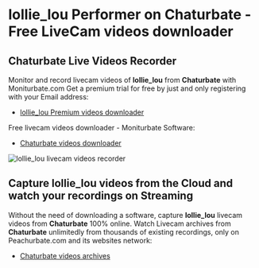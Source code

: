 # lollie_lou Performer on Chaturbate - Free LiveCam videos downloader

## Chaturbate Live Videos Recorder

Monitor and record livecam videos of **lollie_lou** from **Chaturbate** with Moniturbate.com
Get a premium trial for free by just and only registering with your Email address:
* [lollie_lou Premium videos downloader](https://moniturbate.com/request-demo-licence-key.html)

Free livecam videos downloader - Moniturbate Software:
* [Chaturbate videos downloader](https://moniturbate.com/moniturbate-download-software.html)

![lollie_lou livecam videos recorder](https://peachurnet.com/templates/moniturbate-software.png)


## Capture lollie_lou videos from the Cloud and watch your recordings on Streaming

Without the need of downloading a software, capture **lollie_lou** livecam videos from **Chaturbate** 100% online.
Watch Livecam archives from **Chaturbate** unlimitedly from thousands of existing recordings, only on Peachurbate.com and its websites network:
* [Chaturbate videos archives](https://peachurnet.com/)